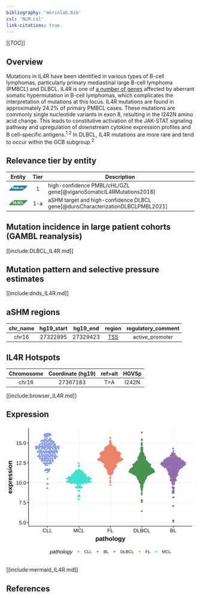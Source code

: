 ```yaml
---
bibliography: 'morinlab.bib'
csl: 'NLM.csl'
link-citations: true
---
```

[[_TOC_]]

## Overview
Mutations in IL4R have been identified in various types of B-cell lymphomas, particularly primary mediastinal large B-cell lymphoma (PMBCL) and DLBCL. IL4R is one of [a number of genes](https://github.com/morinlab/LLMPP/wiki/ashm) affected by aberrant somatic hypermutation in B-cell lymphomas, which complicates the interpretation of mutations at this locus. IL4R mutations are found in approximately 24.2% of primary PMBCL cases. These mutations are commonly single nucleotide variants in exon 8, resulting in the I242N amino acid change. This leads to constitutive activation of the JAK-STAT signaling pathway and upregulation of downstream cytokine expression profiles and B cell-specific antigens.<sup>1,2</sup> In DLBCL, IL4R mutations are more rare and tend to occur within the GCB subgroup.<sup>2</sup> 


## Relevance tier by entity

|Entity|Tier|Description               |
|:------:|:----:|--------------------------|
|![PMBL](images/icons/PMBL_tier1.png)|1|high-confidence PMBL/cHL/GZL gene[@viganoSomaticIL4RMutations2018]|
|![DLBCL](images/icons/DLBCL_tier1.png) |1-a | aSHM target and high-confidence DLBCL gene[@dunsCharacterizationDLBCLPMBL2021]|

## Mutation incidence in large patient cohorts (GAMBL reanalysis)

[[include:DLBCL_IL4R.md]]

## Mutation pattern and selective pressure estimates

[[include:dnds_IL4R.md]]

## aSHM regions

|chr_name|hg19_start|hg19_end|region                                                                                    |regulatory_comment|
|:--------:|:----------:|:--------:|:------------------------------------------------------------------------------------------:|:------------------:|
|chr16   |27322895  |27329423|[TSS](https://genome.ucsc.edu/s/rdmorin/GAMBL%20hg19?position=chr16%3A27322895%2D27329423)|active_promoter   |



## IL4R Hotspots

| Chromosome |Coordinate (hg19) | ref>alt | HGVSp | 
 | :---:| :---: | :--: | :---: |
| chr16 | 27367183 | T>A | I242N |

[[include:browser_IL4R.md]]

## Expression
![](images/gene_expression/IL4R_by_pathology.svg)
<!-- ORIGIN: viganoSomaticIL4RMutations2018b -->
<!-- DLBCL: dunsCharacterizationDLBCLPMBL2021b -->
<!-- PMBL: viganoSomaticIL4RMutations2018b -->

[[include:mermaid_IL4R.md]]

## References
